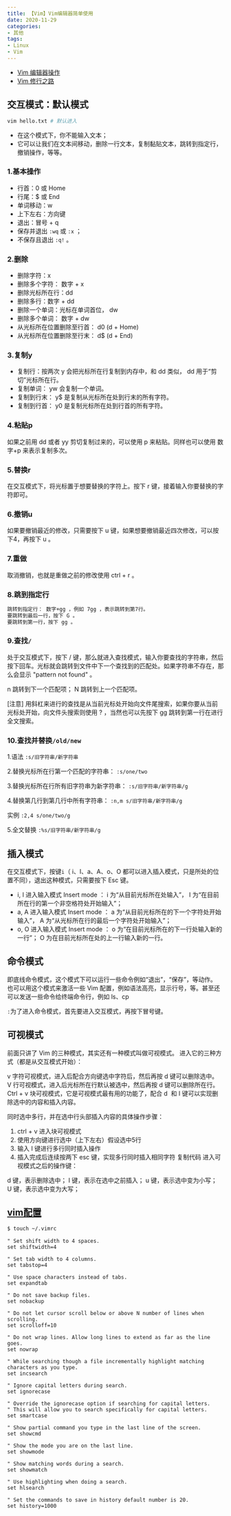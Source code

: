 ```yaml
---
title: 【Vim】Vim编辑器简单使用
date: 2020-11-29
categories: 
- 其他
tags: 
- Linux
- Vim
---
```


+ [Vim 编辑器操作](https://juejin.cn/post/6938385978004340744#heading-163)
+ [Vim 修行之路](https://harttle.land/vim-practice.html)

## 交互模式：默认模式
```bash
vim hello.txt # 默认进入
```
+ 在这个模式下，你不能输入文本；
+ 它可以让我们在文本间移动，删除一行文本，复制黏贴文本，跳转到指定行，撤销操作，等等。

### 1.基本操作

+ 行首：0 或 Home
+ 行尾：$ 或 End
+ 单词移动：w
+ 上下左右：方向键
+ 退出：冒号 + q
+ 保存并退出 `:wq`  或 `:x` ；
+ 不保存且退出 `:q!` 。


### 2.删除
+ 删除字符：x
+ 删除多个字符： 数字 + x
+ 删除光标所在行：dd
+ 删除多行：数字 + dd
+ 删除一个单词：光标在单词首位， dw
+ 删除多个单词： 数字 + dw
+ 从光标所在位置删除至行首： d0 (d + Home)
+ 从光标所在位置删除至行末： d$ (d + End)

### 3.复制y
+ 复制行：按两次 y 会把光标所在行复制到内存中，和 dd 类似， dd 用于“剪切”光标所在行。
+ 复制单词： yw 会复制一个单词。
+ 复制到行末： y$ 是复制从光标所在处到行末的所有字符。
+ 复制到行首： y0  是复制光标所在处到行首的所有字符。

### 4.粘贴p
如果之前用 dd 或者 yy 剪切复制过来的，可以使用 p 来粘贴。同样也可以使用 数字+p 来表示复制多次。

### 5.替换r
在交互模式下，将光标置于想要替换的字符上。按下 r 键，接着输入你要替换的字符即可。

### 6.撤销u
如果要撤销最近的修改，只需要按下 u 键，如果想要撤销最近四次修改，可以按下4，再按下 u 。

### 7.重做
取消撤销，也就是重做之前的修改使用 ctrl + r 。

### 8.跳到指定行
```markdown
跳转到指定行： 数字+gg ，例如 7gg ，表示跳转到第7行。
要跳转到最后一行，按下 G 。
要跳转到第一行，按下 gg 。
```

### 9.查找`/`
处于交互模式下，按下 / 键，那么就进入查找模式，输入你要查找的字符串，然后按下回车。光标就会跳转到文件中下一个查找到的匹配处。如果字符串不存在，那么会显示 "pattern not found" 。

n 跳转到下一个匹配项；
N 跳转到上一个匹配项。

[注意] 用斜杠来进行的查找是从当前光标处开始向文件尾搜索，如果你要从当前光标处开始，向文件头搜索则使用 ? ，当然也可以先按下 gg 跳转到第一行在进行全文搜索。

### 10.查找并替换`/old/new`

1.语法
`:s/旧字符串/新字符串`

2.替换光标所在行第一个匹配的字符串：
`:s/one/two`

3.替换光标所在行所有旧字符串为新字符串：
`:s/旧字符串/新字符串/g`

4.替换第几行到第几行中所有字符串：
`:n,m s/旧字符串/新字符串/g`

实例
`:2,4 s/one/two/g`

5.全文替换
`:%s/旧字符串/新字符串/g`

## 插入模式
在交互模式下，按键`i`（ i、I、a、A、o、O 都可以进入插入模式，只是所处的位置不同），退出这种模式，只需要按下 Esc 键。

+ i, I 进入输入模式 Insert mode ： i 为“从目前光标所在处输入”， I 为“在目前所在行的第一个非空格符处开始输入”；
+ a, A 进入输入模式 Insert mode ： a 为“从目前光标所在的下一个字符处开始输入”， A 为“从光标所在行的最后一个字符处开始输入”；
+ o, O 进入输入模式 Insert mode ： o 为“在目前光标所在的下一行处输入新的一行”； O 为在目前光标所在处的上一行输入新的一行。


## 命令模式
即底线命令模式，这个模式下可以运行一些命令例如“退出”，“保存”，等动作。
也可以用这个模式来激活一些 Vim 配置，例如语法高亮，显示行号，等。甚至还可以发送一些命令给终端命令行，例如 ls、cp

`:`为了进入命令模式，首先要进入交互模式，再按下冒号键。

## 可视模式
前面只讲了 Vim 的三种模式，其实还有一种模式叫做可视模式。
进入它的三种方式（都是从交互模式开始）：

v 字符可视模式，进入后配合方向键选中字符后，然后再按 d 键可以删除选中。
V 行可视模式，进入后光标所在行默认被选中，然后再按 d 键可以删除所在行。
Ctrl + v 块可视模式，它是可视模式最有用的功能了，配合 d  和 I 键可以实现删除选中的内容和插入内容。

同时选中多行，并在选中行头部插入内容的具体操作步骤：
1. ctrl + v 进入块可视模式
2. 使用方向键进行选中（上下左右）假设选中5行
3. 输入 I 键进行多行同时插入操作
4. 插入完成后连续按两下 esc 键，实现多行同时插入相同字符
   复制代码
   进入可视模式之后的操作键：

d 键，表示删除选中；
I 键，表示在选中之前插入；
u 键，表示选中变为小写；
U 键，表示选中变为大写；

## [vim配置](https://www.freecodecamp.org/news/vimrc-configuration-guide-customize-your-vim-editor/)
```bash
$ touch ~/.vimrc
```

```
" Set shift width to 4 spaces.
set shiftwidth=4

" Set tab width to 4 columns.
set tabstop=4

" Use space characters instead of tabs.
set expandtab

" Do not save backup files.
set nobackup

" Do not let cursor scroll below or above N number of lines when scrolling.
set scrolloff=10

" Do not wrap lines. Allow long lines to extend as far as the line goes.
set nowrap

" While searching though a file incrementally highlight matching characters as you type.
set incsearch

" Ignore capital letters during search.
set ignorecase

" Override the ignorecase option if searching for capital letters.
" This will allow you to search specifically for capital letters.
set smartcase

" Show partial command you type in the last line of the screen.
set showcmd

" Show the mode you are on the last line.
set showmode

" Show matching words during a search.
set showmatch

" Use highlighting when doing a search.
set hlsearch

" Set the commands to save in history default number is 20.
set history=1000
```
